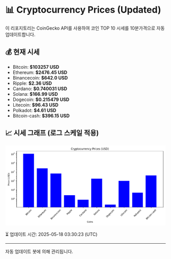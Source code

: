 
# 📊 Cryptocurrency Prices (Updated)

이 리포지토리는 CoinGecko API를 사용하여 코인 TOP 10 시세를 10분가격으로 자동 업데이트합니다.

## 💰 현재 시세
- Bitcoin: **$103257 USD**
- Ethereum: **$2476.45 USD**
- Binancecoin: **$642.0 USD**
- Ripple: **$2.36 USD**
- Cardano: **$0.740031 USD**
- Solana: **$166.99 USD**
- Dogecoin: **$0.215479 USD**
- Litecoin: **$96.43 USD**
- Polkadot: **$4.61 USD**
- Bitcoin-cash: **$396.15 USD**

## 📈 시세 그래프 (로그 스케일 적용)
![Crypto Prices](crypto_prices.png)

⏳ 업데이트 시간: 2025-05-18 03:30:23 (UTC)

---
자동 업데이트 봇에 의해 관리됩니다.
